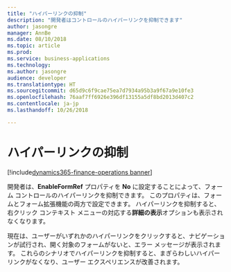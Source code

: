 ```yaml
---
title: "ハイパーリンクの抑制"
description: "開発者はコントロールのハイパーリンクを抑制できます"
author: jasongre
manager: AnnBe
ms.date: 08/10/2018
ms.topic: article
ms.prod: 
ms.service: business-applications
ms.technology: 
ms.author: jasongre
audience: developer
ms.translationtype: HT
ms.sourcegitcommit: d65d9c6f9cae75ea7d7934a95b3a9f67a9e10fe3
ms.openlocfilehash: 76aaf7ff6926e396df13155a5df8bd2013d407c2
ms.contentlocale: ja-jp
ms.lasthandoff: 10/26/2018

---
```


# <a name="suppressing-hyperlinks"></a>ハイパーリンクの抑制

[!include[dynamics365-finance-operations banner](../includes/dynamics365-finance-operations.md)]

開発者は、**EnableFormRef** プロパティを **No** に設定することによって、フォーム コントロールのハイパーリンクを抑制できます。 このプロパティは、フォームとフォーム拡張機能の両方で設定できます。 ハイパーリンクを抑制すると、右クリック コンテキスト メニューの対応する**詳細の表示**オプションも表示されなくなります。 
 
現在は、ユーザーがいずれかのハイパーリンクをクリックすると、ナビゲーションが試行され、開く対象のフォームがないと、エラー メッセージが表示されます。 これらのシナリオでハイパーリンクを抑制すると、まぎらわしいハイパーリンクがなくなり、ユーザー エクスペリエンスが改善されます。  


